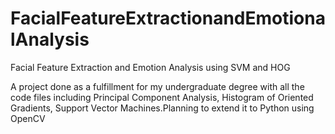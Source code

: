 # FacialFeatureExtractionandEmotionalAnalysis
Facial Feature Extraction and Emotion Analysis using SVM and HOG

A project done as a fulfillment for my undergraduate degree with all the code files including Principal Component Analysis, Histogram of Oriented Gradients, Support Vector Machines.Planning to extend it to Python using OpenCV
